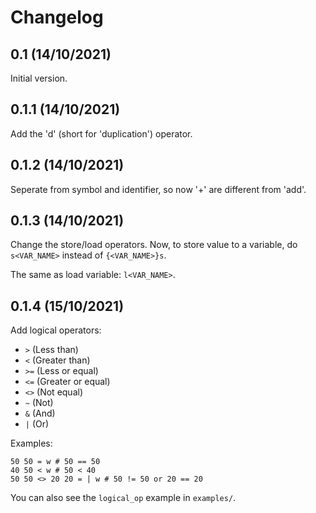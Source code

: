 # Changelog

## 0.1 (14/10/2021)

Initial version.

## 0.1.1 (14/10/2021)

Add the 'd' (short for 'duplication') operator.

## 0.1.2 (14/10/2021)

Seperate from symbol and identifier, so now '+' are different from 'add'.

## 0.1.3 (14/10/2021)

Change the store/load operators. Now, to store value to a variable, do `s<VAR_NAME>`
instead of `{<VAR_NAME>}s`.

The same as load variable: `l<VAR_NAME>`.

## 0.1.4 (15/10/2021)

Add logical operators:

- `>`  (Less than)
- `<`  (Greater than)
- `>=` (Less or equal)
- `<=` (Greater or equal)
- `<>` (Not equal)
- `~`  (Not)
- `&`  (And)
- `|`  (Or)

Examples:

```
50 50 = w # 50 == 50
40 50 < w # 50 < 40
50 50 <> 20 20 = | w # 50 != 50 or 20 == 20
```

You can also see the `logical_op` example in `examples/`.
